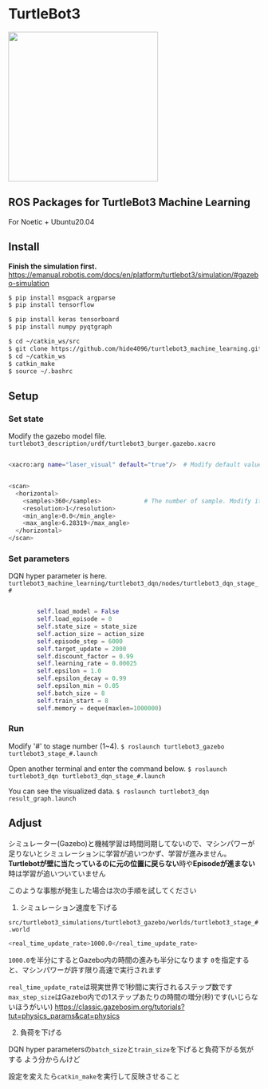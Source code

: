 # TurtleBot3
<img src="https://github.com/ROBOTIS-GIT/emanual/blob/master/assets/images/platform/turtlebot3/logo_turtlebot3.png" width="300">

## ROS Packages for TurtleBot3 Machine Learning

For Noetic + Ubuntu20.04

## Install

**Finish the simulation first.**
https://emanual.robotis.com/docs/en/platform/turtlebot3/simulation/#gazebo-simulation

``` bash
$ pip install msgpack argparse
$ pip install tensorflow

$ pip install keras tensorboard
$ pip install numpy pyqtgraph

$ cd ~/catkin_ws/src
$ git clone https://github.com/hide4096/turtlebot3_machine_learning.git
$ cd ~/catkin_ws
$ catkin_make
$ source ~/.bashrc

```

## Setup

### Set state

Modify the gazebo model file.
`turtlebot3_description/urdf/turtlebot3_burger.gazebo.xacro`

``` bash

<xacro:arg name="laser_visual" default="true"/>  # Modify default value to 'true'
```

``` bash

<scan>
  <horizontal>
    <samples>360</samples>            # The number of sample. Modify it to 24
    <resolution>1</resolution>
    <min_angle>0.0</min_angle>
    <max_angle>6.28319</max_angle>
  </horizontal>
</scan>
```

### Set parameters

DQN hyper parameter is here.
`turtlebot3_machine_learning/turtlebot3_dqn/nodes/turtlebot3_dqn_stage_#`

``` python

        self.load_model = False
        self.load_episode = 0
        self.state_size = state_size
        self.action_size = action_size
        self.episode_step = 6000
        self.target_update = 2000
        self.discount_factor = 0.99
        self.learning_rate = 0.00025
        self.epsilon = 1.0
        self.epsilon_decay = 0.99
        self.epsilon_min = 0.05
        self.batch_size = 8
        self.train_start = 8
        self.memory = deque(maxlen=1000000)
```

### Run

Modify '#' to stage number (1~4).
` $ roslaunch turtlebot3_gazebo turtlebot3_stage_#.launch `

Open another terminal and enter the command below.
` $ roslaunch turtlebot3_dqn turtlebot3_dqn_stage_#.launch `

You can see the visualized data.
` $ roslaunch turtlebot3_dqn result_graph.launch `

## Adjust

シミュレーター(Gazebo)と機械学習は時間同期してないので、マシンパワーが足りないとシミュレーションに学習が追いつかず、学習が進みません。
**Turtlebotが壁に当たっているのに元の位置に戻らない**時や**Episodeが進まない**時は学習が追いついていません

このような事態が発生した場合は次の手順を試してください

1. シミュレーション速度を下げる

`src/turtlebot3_simulations/turtlebot3_gazebo/worlds/turtlebot3_stage_#.world`

``` bash
<real_time_update_rate>1000.0</real_time_update_rate>
```
`1000.0`を半分にするとGazebo内の時間の進みも半分になります
`0`を指定すると、マシンパワーが許す限り高速で実行されます

`real_time_update_rate`は現実世界で1秒間に実行されるステップ数です
`max_step_size`はGazebo内での1ステップあたりの時間の増分(秒)です(いじらないほうがいい)
https://classic.gazebosim.org/tutorials?tut=physics_params&cat=physics

2. 負荷を下げる

DQN hyper parametersの`batch_size`と`train_size`を下げると負荷下がる気がする
よう分からんけど

設定を変えたら`catkin_make`を実行して反映させること